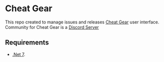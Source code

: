 # Cheat Gear

This repo created to manage issues and releases [Cheat Gear](https://cheatgear.com) user interface.  
Community for Cheat Gear is a [Discord Server](http://discord.gg/P9Pddgz)

## Requirements

- [.Net 7](https://dotnet.microsoft.com/download/dotnet/7.0/runtime).
